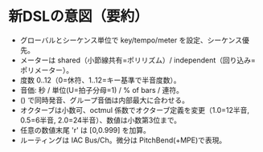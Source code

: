 # 新DSLの意図（要約）

- グローバルとシーケンス単位で key/tempo/meter を設定、シーケンス優先。
- メーターは shared（小節線共有=ポリリズム）/ independent（回り込み=ポリメーター）。
- 度数 0..12（0=休符、1..12=キー基準で半音度数）。
- 音価: 秒 / 単位(U=拍子分母=1) / % of bars / 連符。
- () で同時発音、グループ音価は内部最大に合わせる。
- オクターブは小数可、octmul 係数でオクターブ定義を変更（1.0=12半音, 0.5=6半音, 2.0=24半音）、数値は小数第3位まで。
- 任意の数値末尾 'r' は [0,0.999] を加算。
- ルーティングは IAC Bus/Ch。微分は PitchBend(+MPE)で表現。
